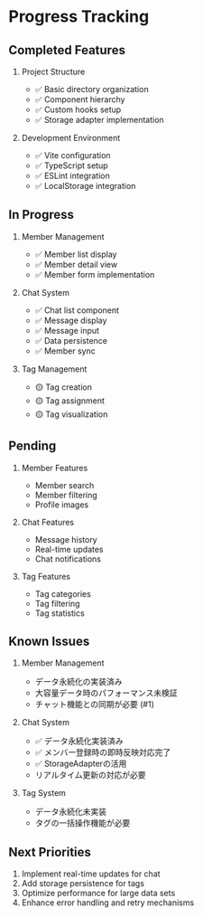 # Progress Tracking

## Completed Features
1. Project Structure
   - ✅ Basic directory organization
   - ✅ Component hierarchy
   - ✅ Custom hooks setup
   - ✅ Storage adapter implementation

2. Development Environment
   - ✅ Vite configuration
   - ✅ TypeScript setup
   - ✅ ESLint integration
   - ✅ LocalStorage integration

## In Progress
1. Member Management
   - ✅ Member list display
   - ✅ Member detail view
   - ✅ Member form implementation

2. Chat System
   - ✅ Chat list component
   - ✅ Message display
   - ✅ Message input
   - ✅ Data persistence
   - ✅ Member sync

3. Tag Management
   - 🟡 Tag creation
   - 🟡 Tag assignment
   - 🟡 Tag visualization

## Pending
1. Member Features
   - Member search
   - Member filtering
   - Profile images

2. Chat Features
   - Message history
   - Real-time updates
   - Chat notifications

3. Tag Features
   - Tag categories
   - Tag filtering
   - Tag statistics

## Known Issues
1. Member Management
   - データ永続化の実装済み
   - 大容量データ時のパフォーマンス未検証
   - チャット機能との同期が必要 (#1)

2. Chat System
   - ✅ データ永続化実装済み
   - ✅ メンバー登録時の即時反映対応完了
   - ✅ StorageAdapterの活用
   - リアルタイム更新の対応が必要

3. Tag System
   - データ永続化未実装
   - タグの一括操作機能が必要

## Next Priorities
1. Implement real-time updates for chat
2. Add storage persistence for tags
3. Optimize performance for large data sets
4. Enhance error handling and retry mechanisms
